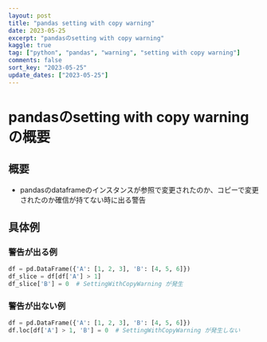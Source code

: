 ```yaml
---
layout: post
title: "pandas setting with copy warning" 
date: 2023-05-25
excerpt: "pandasのsetting with copy warning"
kaggle: true
tag: ["python", "pandas", "warning", "setting with copy warning"]
comments: false
sort_key: "2023-05-25"
update_dates: ["2023-05-25"]
---
```


# pandasのsetting with copy warningの概要

## 概要
 - pandasのdataframeのインスタンスが参照で変更されたのか、コピーで変更されたのか確信が持てない時に出る警告

## 具体例

### 警告が出る例

```python
df = pd.DataFrame({'A': [1, 2, 3], 'B': [4, 5, 6]})
df_slice = df[df['A'] > 1]
df_slice['B'] = 0  # SettingWithCopyWarning が発生
```

### 警告が出ない例

```python
df = pd.DataFrame({'A': [1, 2, 3], 'B': [4, 5, 6]})
df.loc[df['A'] > 1, 'B'] = 0  # SettingWithCopyWarning が発生しない
```
